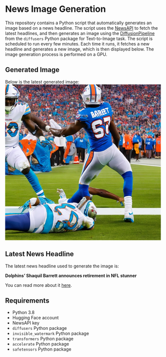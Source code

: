 # News Image Generation
This repository contains a Python script that automatically generates an image based on a news headline. The script uses the [NewsAPI](https://newsapi.org/) to fetch the latest headlines, and then generates an image using the [DiffusionPipeline](https://github.com/huggingface/diffusers) from the `diffusers` Python package for Text-to-Image task.
The script is scheduled to run every few minutes. Each time it runs, it fetches a new headline and generates a new image, which is then displayed below. The image generation process is performed on a GPU.

## Generated Image
Below is the latest generated image:
![Generated Image](image.png)

## Latest News Headline
The latest news headline used to generate the image is:

**Dolphins’ Shaquil Barrett announces retirement in NFL stunner**

You can read more about it [here](https://news.google.com/rss/articles/CBMiV2h0dHBzOi8vbnlwb3N0LmNvbS8yMDI0LzA3LzIwL3Nwb3J0cy9kb2xwaGlucy1zaGFxdWlsLWJhcnJldHQtYW5ub3VuY2VzLW5mbC1yZXRpcmVtZW50L9IBAA?oc=5).

## Requirements
- Python 3.8
- Hugging Face account
- NewsAPI key
- `diffusers` Python package
- `invisible_watermark` Python package
- `transformers` Python package
- `accelerate` Python package
- `safetensors` Python package
